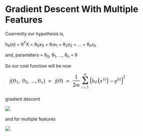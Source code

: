 # Gradient Descent With Multiple Features

Cusrrently our hypothesis is,

h<sub>&theta;</sub>(x) = &theta;<sup>T</sup>X = &theta;<sub>0</sub>x<sub>0</sub> + &theta;<sub>1</sub>x<sub>1</sub> + &theta;<sub>2</sub>x<sub>2</sub> + ... + &theta;<sub>n</sub>x<sub>n</sub>

and, parameters = &theta;<sub>0</sub>, &theta;<sub>1</sub>, ..., &theta;<sub>n</sub> = &theta;

So our cost function will be now

![](../../assets/cost_function.png)

gradient descent

![](../../gradient_descent.png)

and for multiple features

![](../../gradient_descent_mf.png)
